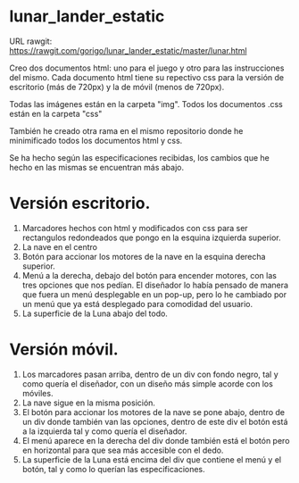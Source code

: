 # lunar_lander_estatic

URL rawgit: https://rawgit.com/gorigo/lunar_lander_estatic/master/lunar.html

Creo dos documentos html: uno para el juego y otro para las instrucciones del mismo. Cada documento html tiene su repectivo css para la versión de escritorio (más de 720px) y la de móvil (menos de 720px).

Todas las imágenes están en la carpeta "img".
Todos los documentos .css están en la carpeta "css"

También he creado otra rama en el mismo repositorio donde he minimificado todos los documentos html y css.

Se ha hecho según las especificaciones recibidas, los cambios que he hecho en las mismas se encuentran más abajo.

# Versión escritorio.

1. Marcadores hechos con html y modificados con css para ser rectangulos redondeados que pongo en la esquina izquierda superior.
2. La nave en el centro 
3. Botón para accionar los motores de la nave en la esquina derecha superior.
4. Menú a la derecha, debajo del botón para encender motores, con las tres opciones que nos pedían. El diseñador lo había pensado de manera que fuera un menú desplegable en un pop-up, pero lo he cambiado por un menú que ya está desplegado para comodidad del usuario.
5. La superficie de la Luna abajo del todo.

# Versión móvil.

1. Los marcadores pasan arriba, dentro de un div con fondo negro, tal y como quería el diseñador, con un diseño más simple acorde con los móviles.
2. La nave sigue en la misma posición.
3. El botón para accionar los motores de la nave se pone abajo, dentro de un div donde también van las opciones, dentro de este div el botón está a la izquierda tal y como quería el diseñador.
4. El menú aparece en la derecha del div donde también está el botón pero en horizontal para que sea más accesible con el dedo.
5. La superficie de la Luna está encima del div que contiene el menú y el botón, tal y como lo querían las especificaciones.

